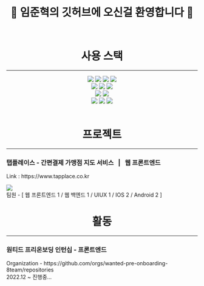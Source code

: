 
# <div align=center>👋 임준혁의 깃허브에 오신걸 환영합니다 👋</div>
<br />
<div align=center>
  <h1>사용 스택</h1>
  <hr />
</div>  
<div align=center> 
  <img src="https://img.shields.io/badge/html5-E34F26?style=for-the-badge&logo=html5&logoColor=white"> 
  <img src="https://img.shields.io/badge/css-1572B6?style=for-the-badge&logo=css3&logoColor=white"> 
  <img src="https://img.shields.io/badge/javascript-F7DF1E?style=for-the-badge&logo=javascript&logoColor=black"> 
  <img src="https://img.shields.io/badge/jquery-0769AD?style=for-the-badge&logo=jquery&logoColor=white">
  <br>
  <img src="https://img.shields.io/badge/react-61DAFB?style=for-the-badge&logo=react&logoColor=black"> 
  <img src="https://img.shields.io/badge/Typescript-3178C6?style=for-the-badge&logo=typescript&logoColor=white"/>
  <img src="https://img.shields.io/badge/amazonaws-232F3E?style=for-the-badge&logo=amazonaws&logoColor=white">
  <br>
  <img src="https://img.shields.io/badge/bootstrap-7952B3?style=for-the-badge&logo=bootstrap&logoColor=white">
  <img src="https://img.shields.io/badge/fontawesome-339AF0?style=for-the-badge&logo=fontawesome&logoColor=white">
  <br>
  <img src="https://img.shields.io/badge/github-181717?style=for-the-badge&logo=github&logoColor=white">
  <img src="https://img.shields.io/badge/Slack-4A154B?style=for-the-badge&logo=Slack&logoColor=white"/>
  <img src="https://img.shields.io/badge/Notion-000000?style=for-the-badge&logo=Notion&logoColor=white"/>
</div>
<br>
<div align=center>
  <h1>프로젝트</h1>
  <hr />
</div>
<div>
	<h3>탭플레이스 - 간편결제 가맹점 지도 서비스&nbsp;&nbsp;&nbsp;|&nbsp;&nbsp;&nbsp;웹 프론트엔드</h3>
	<p>Link : https://www.tapplace.co.kr</p>
	<a href="https://github.com/Limttugi/TapPlace-FE" target="_blank">
    	  <img src="https://user-images.githubusercontent.com/67939901/201476097-bdca65ae-d8aa-4d33-b5a4-3310e81b0487.PNG" />
   	</a>
	<div>팀원 - [ 웹 프론트엔드 1 / 웹 백엔드 1 / UIUX 1 / IOS 2 / Android 2 ]</div>
</div>
<div align=center>
  <h1>활동</h1>
  <hr />
</div>
<div>
	<h3>원티드 프리온보딩 인턴십 - 프론트엔드</h3>
	<div>Organization - https://github.com/orgs/wanted-pre-onboarding-8team/repositories</div>
	<div>2022.12 ~ 진행중...</div>
</div>
